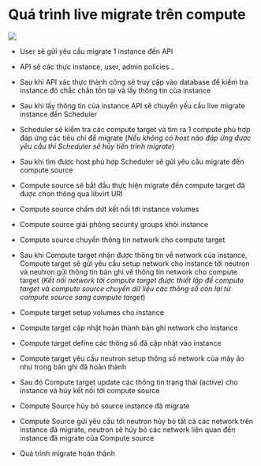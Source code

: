# Quá trình live migrate trên compute

<img src="https://i.imgur.com/iQenkN6.png">


- User sẽ gửi yêu cầu migrate 1 instance đến API

- API sẽ các thực instance, user, admin policies...

- Sau khi API xác thực thành công sẽ truy cập vào database để kiếm tra instance đó chắc chắn tồn tại và lấy thông tin của instance

- Sau khi lấy thông tin của instance API sẽ chuyển yếu cầu live migrate instance đến Scheduler

- Scheduler sẽ kiểm tra các compute target và tìm ra 1 compute phù hợp đáp ứng các tiêu chí để migrate (*Nếu không có host nào đáp ứng được yêu cầu thì Scheduler sẽ hủy tiến trình migrate*)

- Sau khi tìm được host phù hợp Scheduler sẽ gửi yêu cầu migrate đến compute source

- Compute source sẽ bắt đầu thực hiện migrate đến compute target đã được chọn thông qua libvirt URI

- Compute source chấm dứt kết nối tới instance volumes

- Compute source giải phóng security groups khỏi instance

- Compute source chuyển thông tin network cho compute target

- Sau khi Compute target nhận được thông tin về network của instance, Compute target sẽ gửi yêu cầu setup network cho instance tới neutron và neutron gửi thông tin bản ghi về thông tin network cho compute target (*Kết nối network tới compute target được thiết lập để compute target và compute source chuyển dữ liệu các thông số còn lại từ compute source sang compute target*)

- Compute target setup volumes cho instance

- Compute target cập nhật hoàn thành bản ghi network cho instance

- Compute target define các thông số đã cập nhật vào instance

- Compute target yêu cầu neutron setup thông số network của máy ảo như trong bản ghi đã hoàn thành

- Sau đó Compute target update các thông tin trạng thái (active) cho instance và hủy kết nối tới compute source

- Compute Source hủy bỏ source instance đã migrate

- Compute Source gửi yêu cầu tới neutron hủy bỏ tất cả các network trên instance đã migrate, neutron sẽ hủy bỏ các network liên quan đến instance đã migrate của Compute source

- Quá trình migrate hoàn thành
